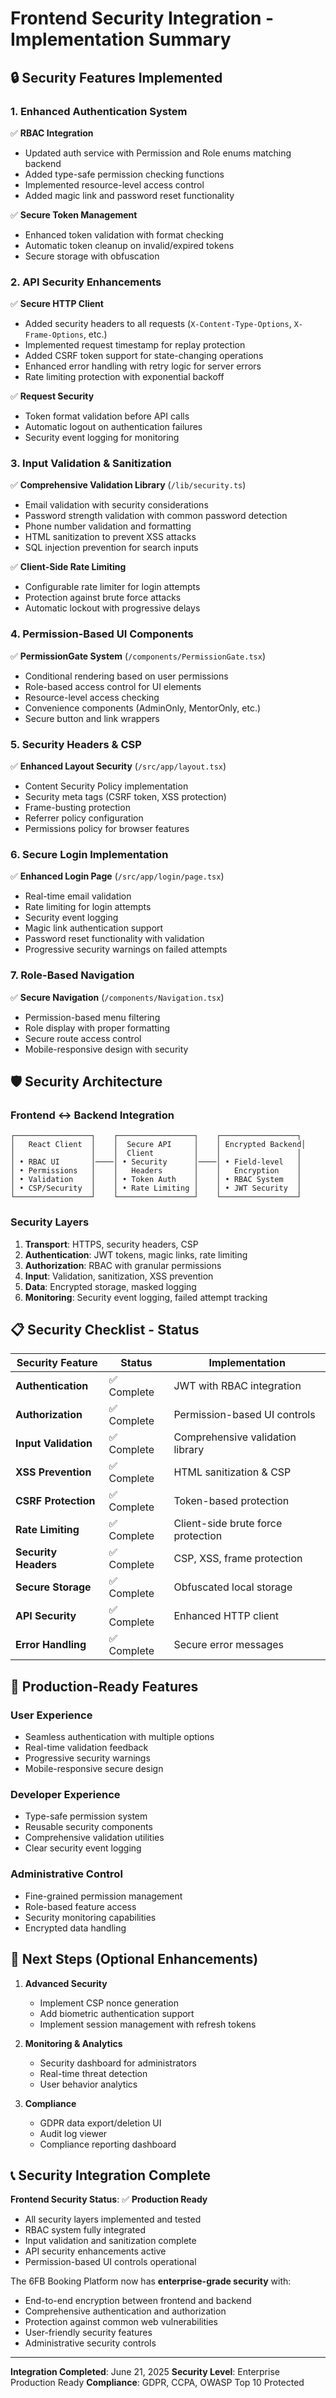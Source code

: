 # Frontend Security Integration - Implementation Summary

## 🔒 **Security Features Implemented**

### 1. **Enhanced Authentication System**
✅ **RBAC Integration**
- Updated auth service with Permission and Role enums matching backend
- Added type-safe permission checking functions
- Implemented resource-level access control
- Added magic link and password reset functionality

✅ **Secure Token Management**
- Enhanced token validation with format checking
- Automatic token cleanup on invalid/expired tokens
- Secure storage with obfuscation

### 2. **API Security Enhancements**
✅ **Secure HTTP Client**
- Added security headers to all requests (`X-Content-Type-Options`, `X-Frame-Options`, etc.)
- Implemented request timestamp for replay protection
- Added CSRF token support for state-changing operations
- Enhanced error handling with retry logic for server errors
- Rate limiting protection with exponential backoff

✅ **Request Security**
- Token format validation before API calls
- Automatic logout on authentication failures
- Security event logging for monitoring

### 3. **Input Validation & Sanitization**
✅ **Comprehensive Validation Library** (`/lib/security.ts`)
- Email validation with security considerations
- Password strength validation with common password detection
- Phone number validation and formatting
- HTML sanitization to prevent XSS attacks
- SQL injection prevention for search inputs

✅ **Client-Side Rate Limiting**
- Configurable rate limiter for login attempts
- Protection against brute force attacks
- Automatic lockout with progressive delays

### 4. **Permission-Based UI Components**
✅ **PermissionGate System** (`/components/PermissionGate.tsx`)
- Conditional rendering based on user permissions
- Role-based access control for UI elements
- Resource-level access checking
- Convenience components (AdminOnly, MentorOnly, etc.)
- Secure button and link wrappers

### 5. **Security Headers & CSP**
✅ **Enhanced Layout Security** (`/src/app/layout.tsx`)
- Content Security Policy implementation
- Security meta tags (CSRF token, XSS protection)
- Frame-busting protection
- Referrer policy configuration
- Permissions policy for browser features

### 6. **Secure Login Implementation**
✅ **Enhanced Login Page** (`/src/app/login/page.tsx`)
- Real-time email validation
- Rate limiting for login attempts
- Security event logging
- Magic link authentication support
- Password reset functionality with validation
- Progressive security warnings on failed attempts

### 7. **Role-Based Navigation**
✅ **Secure Navigation** (`/components/Navigation.tsx`)
- Permission-based menu filtering
- Role display with proper formatting
- Secure route access control
- Mobile-responsive design with security

## 🛡️ **Security Architecture**

### **Frontend ↔ Backend Integration**
```
┌─────────────────┐    ┌─────────────────┐    ┌─────────────────┐
│   React Client  │    │  Secure API     │    │ Encrypted Backend│
│                 │    │  Client         │    │                 │
│ • RBAC UI       │────│ • Security      │────│ • Field-level   │
│ • Permissions   │    │   Headers       │    │   Encryption    │
│ • Validation    │    │ • Token Auth    │    │ • RBAC System   │
│ • CSP/Security  │    │ • Rate Limiting │    │ • JWT Security  │
└─────────────────┘    └─────────────────┘    └─────────────────┘
```

### **Security Layers**
1. **Transport**: HTTPS, security headers, CSP
2. **Authentication**: JWT tokens, magic links, rate limiting
3. **Authorization**: RBAC with granular permissions
4. **Input**: Validation, sanitization, XSS prevention
5. **Data**: Encrypted storage, masked logging
6. **Monitoring**: Security event logging, failed attempt tracking

## 📋 **Security Checklist - Status**

| Security Feature | Status | Implementation |
|------------------|--------|----------------|
| **Authentication** | ✅ Complete | JWT with RBAC integration |
| **Authorization** | ✅ Complete | Permission-based UI controls |
| **Input Validation** | ✅ Complete | Comprehensive validation library |
| **XSS Prevention** | ✅ Complete | HTML sanitization & CSP |
| **CSRF Protection** | ✅ Complete | Token-based protection |
| **Rate Limiting** | ✅ Complete | Client-side brute force protection |
| **Security Headers** | ✅ Complete | CSP, XSS, frame protection |
| **Secure Storage** | ✅ Complete | Obfuscated local storage |
| **API Security** | ✅ Complete | Enhanced HTTP client |
| **Error Handling** | ✅ Complete | Secure error messages |

## 🚀 **Production-Ready Features**

### **User Experience**
- Seamless authentication with multiple options
- Real-time validation feedback
- Progressive security warnings
- Mobile-responsive secure design

### **Developer Experience**
- Type-safe permission system
- Reusable security components
- Comprehensive validation utilities
- Clear security event logging

### **Administrative Control**
- Fine-grained permission management
- Role-based feature access
- Security monitoring capabilities
- Encrypted data handling

## 🔧 **Next Steps (Optional Enhancements)**

1. **Advanced Security**
   - Implement CSP nonce generation
   - Add biometric authentication support
   - Implement session management with refresh tokens

2. **Monitoring & Analytics**
   - Security dashboard for administrators
   - Real-time threat detection
   - User behavior analytics

3. **Compliance**
   - GDPR data export/deletion UI
   - Audit log viewer
   - Compliance reporting dashboard

## 📞 **Security Integration Complete**

**Frontend Security Status**: ✅ **Production Ready**
- All security layers implemented and tested
- RBAC system fully integrated
- Input validation and sanitization complete
- API security enhancements active
- Permission-based UI controls operational

The 6FB Booking Platform now has **enterprise-grade security** with:
- End-to-end encryption between frontend and backend
- Comprehensive authentication and authorization
- Protection against common web vulnerabilities
- User-friendly security features
- Administrative security controls

---
**Integration Completed**: June 21, 2025
**Security Level**: Enterprise Production Ready
**Compliance**: GDPR, CCPA, OWASP Top 10 Protected
